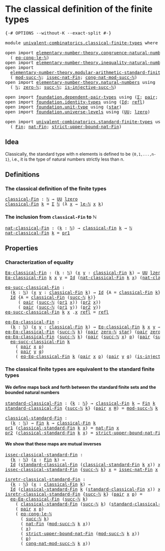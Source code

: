 # The classical definition of the finite types

<pre class="Agda"><a id="57" class="Symbol">{-#</a> <a id="61" class="Keyword">OPTIONS</a> <a id="69" class="Pragma">--without-K</a> <a id="81" class="Pragma">--exact-split</a> <a id="95" class="Symbol">#-}</a>

<a id="100" class="Keyword">module</a> <a id="107" href="univalent-combinatorics.classical-finite-types.html" class="Module">univalent-combinatorics.classical-finite-types</a> <a id="154" class="Keyword">where</a>

<a id="161" class="Keyword">open</a> <a id="166" class="Keyword">import</a> <a id="173" href="elementary-number-theory.congruence-natural-numbers.html" class="Module">elementary-number-theory.congruence-natural-numbers</a> <a id="225" class="Keyword">using</a>
  <a id="233" class="Symbol">(</a> <a id="235" href="elementary-number-theory.congruence-natural-numbers.html#4336" class="Function">eq-cong-le-ℕ</a><a id="247" class="Symbol">)</a>
<a id="249" class="Keyword">open</a> <a id="254" class="Keyword">import</a> <a id="261" href="elementary-number-theory.inequality-natural-numbers.html" class="Module">elementary-number-theory.inequality-natural-numbers</a> <a id="313" class="Keyword">using</a> <a id="319" class="Symbol">(</a><a id="320" href="elementary-number-theory.inequality-natural-numbers.html#7781" class="Function">le-ℕ</a><a id="324" class="Symbol">)</a>
<a id="326" class="Keyword">open</a> <a id="331" class="Keyword">import</a>
  <a id="340" href="elementary-number-theory.modular-arithmetic-standard-finite-types.html" class="Module">elementary-number-theory.modular-arithmetic-standard-finite-types</a> <a id="406" class="Keyword">using</a>
  <a id="414" class="Symbol">(</a> <a id="416" href="elementary-number-theory.modular-arithmetic-standard-finite-types.html#2719" class="Function">mod-succ-ℕ</a><a id="426" class="Symbol">;</a> <a id="428" href="elementary-number-theory.modular-arithmetic-standard-finite-types.html#5338" class="Function">issec-nat-Fin</a><a id="441" class="Symbol">;</a> <a id="443" href="elementary-number-theory.modular-arithmetic-standard-finite-types.html#3426" class="Function">cong-nat-mod-succ-ℕ</a><a id="462" class="Symbol">)</a>
<a id="464" class="Keyword">open</a> <a id="469" class="Keyword">import</a> <a id="476" href="elementary-number-theory.natural-numbers.html" class="Module">elementary-number-theory.natural-numbers</a> <a id="517" class="Keyword">using</a>
  <a id="525" class="Symbol">(</a> <a id="527" href="elementary-number-theory.natural-numbers.html#1444" class="Datatype">ℕ</a><a id="528" class="Symbol">;</a> <a id="530" href="elementary-number-theory.natural-numbers.html#1465" class="InductiveConstructor">zero-ℕ</a><a id="536" class="Symbol">;</a> <a id="538" href="elementary-number-theory.natural-numbers.html#1478" class="InductiveConstructor">succ-ℕ</a><a id="544" class="Symbol">;</a> <a id="546" href="elementary-number-theory.natural-numbers.html#2693" class="Function">is-injective-succ-ℕ</a><a id="565" class="Symbol">)</a>

<a id="568" class="Keyword">open</a> <a id="573" class="Keyword">import</a> <a id="580" href="foundation.dependent-pair-types.html" class="Module">foundation.dependent-pair-types</a> <a id="612" class="Keyword">using</a> <a id="618" class="Symbol">(</a><a id="619" href="foundation-core.dependent-pair-types.html#502" class="Record">Σ</a><a id="620" class="Symbol">;</a> <a id="622" href="foundation-core.dependent-pair-types.html#575" class="InductiveConstructor">pair</a><a id="626" class="Symbol">;</a> <a id="628" href="foundation-core.dependent-pair-types.html#592" class="Field">pr1</a><a id="631" class="Symbol">;</a> <a id="633" href="foundation-core.dependent-pair-types.html#604" class="Field">pr2</a><a id="636" class="Symbol">)</a>
<a id="638" class="Keyword">open</a> <a id="643" class="Keyword">import</a> <a id="650" href="foundation.identity-types.html" class="Module">foundation.identity-types</a> <a id="676" class="Keyword">using</a> <a id="682" class="Symbol">(</a><a id="683" href="foundation-core.identity-types.html#641" class="Datatype">Id</a><a id="685" class="Symbol">;</a> <a id="687" href="foundation-core.identity-types.html#694" class="InductiveConstructor">refl</a><a id="691" class="Symbol">)</a>
<a id="693" class="Keyword">open</a> <a id="698" class="Keyword">import</a> <a id="705" href="foundation.unit-type.html" class="Module">foundation.unit-type</a> <a id="726" class="Keyword">using</a> <a id="732" class="Symbol">(</a><a id="733" href="foundation.unit-type.html#999" class="InductiveConstructor">star</a><a id="737" class="Symbol">)</a>
<a id="739" class="Keyword">open</a> <a id="744" class="Keyword">import</a> <a id="751" href="foundation.universe-levels.html" class="Module">foundation.universe-levels</a> <a id="778" class="Keyword">using</a> <a id="784" class="Symbol">(</a><a id="785" href="foundation-core.universe-levels.html#222" class="Primitive">UU</a><a id="787" class="Symbol">;</a> <a id="789" href="Agda.Primitive.html#764" class="Primitive">lzero</a><a id="794" class="Symbol">)</a>

<a id="797" class="Keyword">open</a> <a id="802" class="Keyword">import</a> <a id="809" href="univalent-combinatorics.standard-finite-types.html" class="Module">univalent-combinatorics.standard-finite-types</a> <a id="855" class="Keyword">using</a>
  <a id="863" class="Symbol">(</a> <a id="865" href="univalent-combinatorics.standard-finite-types.html#2072" class="Function">Fin</a><a id="868" class="Symbol">;</a> <a id="870" href="univalent-combinatorics.standard-finite-types.html#5593" class="Function">nat-Fin</a><a id="877" class="Symbol">;</a> <a id="879" href="univalent-combinatorics.standard-finite-types.html#5694" class="Function">strict-upper-bound-nat-Fin</a><a id="905" class="Symbol">)</a>
</pre>
## Idea

Classically, the standard type with n elements is defined to be `{0,1,...,n-1}`, i.e., it is the type of natural numbers strictly less than n.

## Definitions

### The classical definition of the finite types

<pre class="Agda"><a id="classical-Fin"></a><a id="1139" href="univalent-combinatorics.classical-finite-types.html#1139" class="Function">classical-Fin</a> <a id="1153" class="Symbol">:</a> <a id="1155" href="elementary-number-theory.natural-numbers.html#1444" class="Datatype">ℕ</a> <a id="1157" class="Symbol">→</a> <a id="1159" href="foundation-core.universe-levels.html#222" class="Primitive">UU</a> <a id="1162" href="Agda.Primitive.html#764" class="Primitive">lzero</a>
<a id="1168" href="univalent-combinatorics.classical-finite-types.html#1139" class="Function">classical-Fin</a> <a id="1182" href="univalent-combinatorics.classical-finite-types.html#1182" class="Bound">k</a> <a id="1184" class="Symbol">=</a> <a id="1186" href="foundation-core.dependent-pair-types.html#502" class="Record">Σ</a> <a id="1188" href="elementary-number-theory.natural-numbers.html#1444" class="Datatype">ℕ</a> <a id="1190" class="Symbol">(λ</a> <a id="1193" href="univalent-combinatorics.classical-finite-types.html#1193" class="Bound">x</a> <a id="1195" class="Symbol">→</a> <a id="1197" href="elementary-number-theory.inequality-natural-numbers.html#7781" class="Function">le-ℕ</a> <a id="1202" href="univalent-combinatorics.classical-finite-types.html#1193" class="Bound">x</a> <a id="1204" href="univalent-combinatorics.classical-finite-types.html#1182" class="Bound">k</a><a id="1205" class="Symbol">)</a>
</pre>
### The inclusion from `classical-Fin` to ℕ

<pre class="Agda"><a id="nat-classical-Fin"></a><a id="1265" href="univalent-combinatorics.classical-finite-types.html#1265" class="Function">nat-classical-Fin</a> <a id="1283" class="Symbol">:</a> <a id="1285" class="Symbol">(</a><a id="1286" href="univalent-combinatorics.classical-finite-types.html#1286" class="Bound">k</a> <a id="1288" class="Symbol">:</a> <a id="1290" href="elementary-number-theory.natural-numbers.html#1444" class="Datatype">ℕ</a><a id="1291" class="Symbol">)</a> <a id="1293" class="Symbol">→</a> <a id="1295" href="univalent-combinatorics.classical-finite-types.html#1139" class="Function">classical-Fin</a> <a id="1309" href="univalent-combinatorics.classical-finite-types.html#1286" class="Bound">k</a> <a id="1311" class="Symbol">→</a> <a id="1313" href="elementary-number-theory.natural-numbers.html#1444" class="Datatype">ℕ</a>
<a id="1315" href="univalent-combinatorics.classical-finite-types.html#1265" class="Function">nat-classical-Fin</a> <a id="1333" href="univalent-combinatorics.classical-finite-types.html#1333" class="Bound">k</a> <a id="1335" class="Symbol">=</a> <a id="1337" href="foundation-core.dependent-pair-types.html#592" class="Field">pr1</a>
</pre>
## Properties

### Characterization of equality

<pre class="Agda"><a id="Eq-classical-Fin"></a><a id="1403" href="univalent-combinatorics.classical-finite-types.html#1403" class="Function">Eq-classical-Fin</a> <a id="1420" class="Symbol">:</a> <a id="1422" class="Symbol">(</a><a id="1423" href="univalent-combinatorics.classical-finite-types.html#1423" class="Bound">k</a> <a id="1425" class="Symbol">:</a> <a id="1427" href="elementary-number-theory.natural-numbers.html#1444" class="Datatype">ℕ</a><a id="1428" class="Symbol">)</a> <a id="1430" class="Symbol">(</a><a id="1431" href="univalent-combinatorics.classical-finite-types.html#1431" class="Bound">x</a> <a id="1433" href="univalent-combinatorics.classical-finite-types.html#1433" class="Bound">y</a> <a id="1435" class="Symbol">:</a> <a id="1437" href="univalent-combinatorics.classical-finite-types.html#1139" class="Function">classical-Fin</a> <a id="1451" href="univalent-combinatorics.classical-finite-types.html#1423" class="Bound">k</a><a id="1452" class="Symbol">)</a> <a id="1454" class="Symbol">→</a> <a id="1456" href="foundation-core.universe-levels.html#222" class="Primitive">UU</a> <a id="1459" href="Agda.Primitive.html#764" class="Primitive">lzero</a>
<a id="1465" href="univalent-combinatorics.classical-finite-types.html#1403" class="Function">Eq-classical-Fin</a> <a id="1482" href="univalent-combinatorics.classical-finite-types.html#1482" class="Bound">k</a> <a id="1484" href="univalent-combinatorics.classical-finite-types.html#1484" class="Bound">x</a> <a id="1486" href="univalent-combinatorics.classical-finite-types.html#1486" class="Bound">y</a> <a id="1488" class="Symbol">=</a> <a id="1490" href="foundation-core.identity-types.html#641" class="Datatype">Id</a> <a id="1493" class="Symbol">(</a><a id="1494" href="univalent-combinatorics.classical-finite-types.html#1265" class="Function">nat-classical-Fin</a> <a id="1512" href="univalent-combinatorics.classical-finite-types.html#1482" class="Bound">k</a> <a id="1514" href="univalent-combinatorics.classical-finite-types.html#1484" class="Bound">x</a><a id="1515" class="Symbol">)</a> <a id="1517" class="Symbol">(</a><a id="1518" href="univalent-combinatorics.classical-finite-types.html#1265" class="Function">nat-classical-Fin</a> <a id="1536" href="univalent-combinatorics.classical-finite-types.html#1482" class="Bound">k</a> <a id="1538" href="univalent-combinatorics.classical-finite-types.html#1486" class="Bound">y</a><a id="1539" class="Symbol">)</a>

<a id="eq-succ-classical-Fin"></a><a id="1542" href="univalent-combinatorics.classical-finite-types.html#1542" class="Function">eq-succ-classical-Fin</a> <a id="1564" class="Symbol">:</a>
  <a id="1568" class="Symbol">(</a><a id="1569" href="univalent-combinatorics.classical-finite-types.html#1569" class="Bound">k</a> <a id="1571" class="Symbol">:</a> <a id="1573" href="elementary-number-theory.natural-numbers.html#1444" class="Datatype">ℕ</a><a id="1574" class="Symbol">)</a> <a id="1576" class="Symbol">(</a><a id="1577" href="univalent-combinatorics.classical-finite-types.html#1577" class="Bound">x</a> <a id="1579" href="univalent-combinatorics.classical-finite-types.html#1579" class="Bound">y</a> <a id="1581" class="Symbol">:</a> <a id="1583" href="univalent-combinatorics.classical-finite-types.html#1139" class="Function">classical-Fin</a> <a id="1597" href="univalent-combinatorics.classical-finite-types.html#1569" class="Bound">k</a><a id="1598" class="Symbol">)</a> <a id="1600" class="Symbol">→</a> <a id="1602" href="foundation-core.identity-types.html#641" class="Datatype">Id</a> <a id="1605" class="Symbol">{</a><a id="1606" class="Argument">A</a> <a id="1608" class="Symbol">=</a> <a id="1610" href="univalent-combinatorics.classical-finite-types.html#1139" class="Function">classical-Fin</a> <a id="1624" href="univalent-combinatorics.classical-finite-types.html#1569" class="Bound">k</a><a id="1625" class="Symbol">}</a> <a id="1627" href="univalent-combinatorics.classical-finite-types.html#1577" class="Bound">x</a> <a id="1629" href="univalent-combinatorics.classical-finite-types.html#1579" class="Bound">y</a> <a id="1631" class="Symbol">→</a>
  <a id="1635" href="foundation-core.identity-types.html#641" class="Datatype">Id</a> <a id="1638" class="Symbol">{</a><a id="1639" class="Argument">A</a> <a id="1641" class="Symbol">=</a> <a id="1643" href="univalent-combinatorics.classical-finite-types.html#1139" class="Function">classical-Fin</a> <a id="1657" class="Symbol">(</a><a id="1658" href="elementary-number-theory.natural-numbers.html#1478" class="InductiveConstructor">succ-ℕ</a> <a id="1665" href="univalent-combinatorics.classical-finite-types.html#1569" class="Bound">k</a><a id="1666" class="Symbol">)}</a>
     <a id="1674" class="Symbol">(</a> <a id="1676" href="foundation-core.dependent-pair-types.html#575" class="InductiveConstructor">pair</a> <a id="1681" class="Symbol">(</a><a id="1682" href="elementary-number-theory.natural-numbers.html#1478" class="InductiveConstructor">succ-ℕ</a> <a id="1689" class="Symbol">(</a><a id="1690" href="foundation-core.dependent-pair-types.html#592" class="Field">pr1</a> <a id="1694" href="univalent-combinatorics.classical-finite-types.html#1577" class="Bound">x</a><a id="1695" class="Symbol">))</a> <a id="1698" class="Symbol">(</a><a id="1699" href="foundation-core.dependent-pair-types.html#604" class="Field">pr2</a> <a id="1703" href="univalent-combinatorics.classical-finite-types.html#1577" class="Bound">x</a><a id="1704" class="Symbol">))</a>
     <a id="1712" class="Symbol">(</a> <a id="1714" href="foundation-core.dependent-pair-types.html#575" class="InductiveConstructor">pair</a> <a id="1719" class="Symbol">(</a><a id="1720" href="elementary-number-theory.natural-numbers.html#1478" class="InductiveConstructor">succ-ℕ</a> <a id="1727" class="Symbol">(</a><a id="1728" href="foundation-core.dependent-pair-types.html#592" class="Field">pr1</a> <a id="1732" href="univalent-combinatorics.classical-finite-types.html#1579" class="Bound">y</a><a id="1733" class="Symbol">))</a> <a id="1736" class="Symbol">(</a><a id="1737" href="foundation-core.dependent-pair-types.html#604" class="Field">pr2</a> <a id="1741" href="univalent-combinatorics.classical-finite-types.html#1579" class="Bound">y</a><a id="1742" class="Symbol">))</a>
<a id="1745" href="univalent-combinatorics.classical-finite-types.html#1542" class="Function">eq-succ-classical-Fin</a> <a id="1767" href="univalent-combinatorics.classical-finite-types.html#1767" class="Bound">k</a> <a id="1769" href="univalent-combinatorics.classical-finite-types.html#1769" class="Bound">x</a> <a id="1771" class="DottedPattern Symbol">.</a><a id="1772" href="univalent-combinatorics.classical-finite-types.html#1769" class="DottedPattern Bound">x</a> <a id="1774" href="foundation-core.identity-types.html#694" class="InductiveConstructor">refl</a> <a id="1779" class="Symbol">=</a> <a id="1781" href="foundation-core.identity-types.html#694" class="InductiveConstructor">refl</a>

<a id="eq-Eq-classical-Fin"></a><a id="1787" href="univalent-combinatorics.classical-finite-types.html#1787" class="Function">eq-Eq-classical-Fin</a> <a id="1807" class="Symbol">:</a>
  <a id="1811" class="Symbol">(</a><a id="1812" href="univalent-combinatorics.classical-finite-types.html#1812" class="Bound">k</a> <a id="1814" class="Symbol">:</a> <a id="1816" href="elementary-number-theory.natural-numbers.html#1444" class="Datatype">ℕ</a><a id="1817" class="Symbol">)</a> <a id="1819" class="Symbol">(</a><a id="1820" href="univalent-combinatorics.classical-finite-types.html#1820" class="Bound">x</a> <a id="1822" href="univalent-combinatorics.classical-finite-types.html#1822" class="Bound">y</a> <a id="1824" class="Symbol">:</a> <a id="1826" href="univalent-combinatorics.classical-finite-types.html#1139" class="Function">classical-Fin</a> <a id="1840" href="univalent-combinatorics.classical-finite-types.html#1812" class="Bound">k</a><a id="1841" class="Symbol">)</a> <a id="1843" class="Symbol">→</a> <a id="1845" href="univalent-combinatorics.classical-finite-types.html#1403" class="Function">Eq-classical-Fin</a> <a id="1862" href="univalent-combinatorics.classical-finite-types.html#1812" class="Bound">k</a> <a id="1864" href="univalent-combinatorics.classical-finite-types.html#1820" class="Bound">x</a> <a id="1866" href="univalent-combinatorics.classical-finite-types.html#1822" class="Bound">y</a> <a id="1868" class="Symbol">→</a> <a id="1870" href="foundation-core.identity-types.html#641" class="Datatype">Id</a> <a id="1873" href="univalent-combinatorics.classical-finite-types.html#1820" class="Bound">x</a> <a id="1875" href="univalent-combinatorics.classical-finite-types.html#1822" class="Bound">y</a>
<a id="1877" href="univalent-combinatorics.classical-finite-types.html#1787" class="Function">eq-Eq-classical-Fin</a> <a id="1897" class="Symbol">(</a><a id="1898" href="elementary-number-theory.natural-numbers.html#1478" class="InductiveConstructor">succ-ℕ</a> <a id="1905" href="univalent-combinatorics.classical-finite-types.html#1905" class="Bound">k</a><a id="1906" class="Symbol">)</a> <a id="1908" class="Symbol">(</a><a id="1909" href="foundation-core.dependent-pair-types.html#575" class="InductiveConstructor">pair</a> <a id="1914" href="elementary-number-theory.natural-numbers.html#1465" class="InductiveConstructor">zero-ℕ</a> <a id="1921" href="foundation.unit-type.html#999" class="InductiveConstructor">star</a><a id="1925" class="Symbol">)</a> <a id="1927" class="Symbol">(</a><a id="1928" href="foundation-core.dependent-pair-types.html#575" class="InductiveConstructor">pair</a> <a id="1933" href="elementary-number-theory.natural-numbers.html#1465" class="InductiveConstructor">zero-ℕ</a> <a id="1940" href="foundation.unit-type.html#999" class="InductiveConstructor">star</a><a id="1944" class="Symbol">)</a> <a id="1946" href="univalent-combinatorics.classical-finite-types.html#1946" class="Bound">e</a> <a id="1948" class="Symbol">=</a> <a id="1950" href="foundation-core.identity-types.html#694" class="InductiveConstructor">refl</a>
<a id="1955" href="univalent-combinatorics.classical-finite-types.html#1787" class="Function">eq-Eq-classical-Fin</a> <a id="1975" class="Symbol">(</a><a id="1976" href="elementary-number-theory.natural-numbers.html#1478" class="InductiveConstructor">succ-ℕ</a> <a id="1983" href="univalent-combinatorics.classical-finite-types.html#1983" class="Bound">k</a><a id="1984" class="Symbol">)</a> <a id="1986" class="Symbol">(</a><a id="1987" href="foundation-core.dependent-pair-types.html#575" class="InductiveConstructor">pair</a> <a id="1992" class="Symbol">(</a><a id="1993" href="elementary-number-theory.natural-numbers.html#1478" class="InductiveConstructor">succ-ℕ</a> <a id="2000" href="univalent-combinatorics.classical-finite-types.html#2000" class="Bound">x</a><a id="2001" class="Symbol">)</a> <a id="2003" href="univalent-combinatorics.classical-finite-types.html#2003" class="Bound">p</a><a id="2004" class="Symbol">)</a> <a id="2006" class="Symbol">(</a><a id="2007" href="foundation-core.dependent-pair-types.html#575" class="InductiveConstructor">pair</a> <a id="2012" class="Symbol">(</a><a id="2013" href="elementary-number-theory.natural-numbers.html#1478" class="InductiveConstructor">succ-ℕ</a> <a id="2020" href="univalent-combinatorics.classical-finite-types.html#2020" class="Bound">y</a><a id="2021" class="Symbol">)</a> <a id="2023" href="univalent-combinatorics.classical-finite-types.html#2023" class="Bound">q</a><a id="2024" class="Symbol">)</a> <a id="2026" href="univalent-combinatorics.classical-finite-types.html#2026" class="Bound">e</a> <a id="2028" class="Symbol">=</a>
  <a id="2032" href="univalent-combinatorics.classical-finite-types.html#1542" class="Function">eq-succ-classical-Fin</a> <a id="2054" href="univalent-combinatorics.classical-finite-types.html#1983" class="Bound">k</a>
    <a id="2060" class="Symbol">(</a> <a id="2062" href="foundation-core.dependent-pair-types.html#575" class="InductiveConstructor">pair</a> <a id="2067" href="univalent-combinatorics.classical-finite-types.html#2000" class="Bound">x</a> <a id="2069" href="univalent-combinatorics.classical-finite-types.html#2003" class="Bound">p</a><a id="2070" class="Symbol">)</a>
    <a id="2076" class="Symbol">(</a> <a id="2078" href="foundation-core.dependent-pair-types.html#575" class="InductiveConstructor">pair</a> <a id="2083" href="univalent-combinatorics.classical-finite-types.html#2020" class="Bound">y</a> <a id="2085" href="univalent-combinatorics.classical-finite-types.html#2023" class="Bound">q</a><a id="2086" class="Symbol">)</a>
    <a id="2092" class="Symbol">(</a> <a id="2094" href="univalent-combinatorics.classical-finite-types.html#1787" class="Function">eq-Eq-classical-Fin</a> <a id="2114" href="univalent-combinatorics.classical-finite-types.html#1983" class="Bound">k</a> <a id="2116" class="Symbol">(</a><a id="2117" href="foundation-core.dependent-pair-types.html#575" class="InductiveConstructor">pair</a> <a id="2122" href="univalent-combinatorics.classical-finite-types.html#2000" class="Bound">x</a> <a id="2124" href="univalent-combinatorics.classical-finite-types.html#2003" class="Bound">p</a><a id="2125" class="Symbol">)</a> <a id="2127" class="Symbol">(</a><a id="2128" href="foundation-core.dependent-pair-types.html#575" class="InductiveConstructor">pair</a> <a id="2133" href="univalent-combinatorics.classical-finite-types.html#2020" class="Bound">y</a> <a id="2135" href="univalent-combinatorics.classical-finite-types.html#2023" class="Bound">q</a><a id="2136" class="Symbol">)</a> <a id="2138" class="Symbol">(</a><a id="2139" href="elementary-number-theory.natural-numbers.html#2693" class="Function">is-injective-succ-ℕ</a> <a id="2159" href="univalent-combinatorics.classical-finite-types.html#2026" class="Bound">e</a><a id="2160" class="Symbol">))</a>
</pre>
### The classical finite types are equivalent to the standard finite types

#### We define maps back and forth between the standard finite sets and the bounded natural numbers

<pre class="Agda"><a id="standard-classical-Fin"></a><a id="2353" href="univalent-combinatorics.classical-finite-types.html#2353" class="Function">standard-classical-Fin</a> <a id="2376" class="Symbol">:</a> <a id="2378" class="Symbol">{</a><a id="2379" href="univalent-combinatorics.classical-finite-types.html#2379" class="Bound">k</a> <a id="2381" class="Symbol">:</a> <a id="2383" href="elementary-number-theory.natural-numbers.html#1444" class="Datatype">ℕ</a><a id="2384" class="Symbol">}</a> <a id="2386" class="Symbol">→</a> <a id="2388" href="univalent-combinatorics.classical-finite-types.html#1139" class="Function">classical-Fin</a> <a id="2402" href="univalent-combinatorics.classical-finite-types.html#2379" class="Bound">k</a> <a id="2404" class="Symbol">→</a> <a id="2406" href="univalent-combinatorics.standard-finite-types.html#2072" class="Function">Fin</a> <a id="2410" href="univalent-combinatorics.classical-finite-types.html#2379" class="Bound">k</a>
<a id="2412" href="univalent-combinatorics.classical-finite-types.html#2353" class="Function">standard-classical-Fin</a> <a id="2435" class="Symbol">{</a><a id="2436" href="elementary-number-theory.natural-numbers.html#1478" class="InductiveConstructor">succ-ℕ</a> <a id="2443" href="univalent-combinatorics.classical-finite-types.html#2443" class="Bound">k</a><a id="2444" class="Symbol">}</a> <a id="2446" class="Symbol">(</a><a id="2447" href="foundation-core.dependent-pair-types.html#575" class="InductiveConstructor">pair</a> <a id="2452" href="univalent-combinatorics.classical-finite-types.html#2452" class="Bound">x</a> <a id="2454" href="univalent-combinatorics.classical-finite-types.html#2454" class="Bound">H</a><a id="2455" class="Symbol">)</a> <a id="2457" class="Symbol">=</a> <a id="2459" href="elementary-number-theory.modular-arithmetic-standard-finite-types.html#2719" class="Function">mod-succ-ℕ</a> <a id="2470" href="univalent-combinatorics.classical-finite-types.html#2443" class="Bound">k</a> <a id="2472" href="univalent-combinatorics.classical-finite-types.html#2452" class="Bound">x</a>

<a id="classical-standard-Fin"></a><a id="2475" href="univalent-combinatorics.classical-finite-types.html#2475" class="Function">classical-standard-Fin</a> <a id="2498" class="Symbol">:</a>
  <a id="2502" class="Symbol">(</a><a id="2503" href="univalent-combinatorics.classical-finite-types.html#2503" class="Bound">k</a> <a id="2505" class="Symbol">:</a> <a id="2507" href="elementary-number-theory.natural-numbers.html#1444" class="Datatype">ℕ</a><a id="2508" class="Symbol">)</a> <a id="2510" class="Symbol">→</a> <a id="2512" href="univalent-combinatorics.standard-finite-types.html#2072" class="Function">Fin</a> <a id="2516" href="univalent-combinatorics.classical-finite-types.html#2503" class="Bound">k</a> <a id="2518" class="Symbol">→</a> <a id="2520" href="univalent-combinatorics.classical-finite-types.html#1139" class="Function">classical-Fin</a> <a id="2534" href="univalent-combinatorics.classical-finite-types.html#2503" class="Bound">k</a>
<a id="2536" href="foundation-core.dependent-pair-types.html#592" class="Field">pr1</a> <a id="2540" class="Symbol">(</a><a id="2541" href="univalent-combinatorics.classical-finite-types.html#2475" class="Function">classical-standard-Fin</a> <a id="2564" href="univalent-combinatorics.classical-finite-types.html#2564" class="Bound">k</a> <a id="2566" href="univalent-combinatorics.classical-finite-types.html#2566" class="Bound">x</a><a id="2567" class="Symbol">)</a> <a id="2569" class="Symbol">=</a> <a id="2571" href="univalent-combinatorics.standard-finite-types.html#5593" class="Function">nat-Fin</a> <a id="2579" href="univalent-combinatorics.classical-finite-types.html#2566" class="Bound">x</a>
<a id="2581" href="foundation-core.dependent-pair-types.html#604" class="Field">pr2</a> <a id="2585" class="Symbol">(</a><a id="2586" href="univalent-combinatorics.classical-finite-types.html#2475" class="Function">classical-standard-Fin</a> <a id="2609" href="univalent-combinatorics.classical-finite-types.html#2609" class="Bound">k</a> <a id="2611" href="univalent-combinatorics.classical-finite-types.html#2611" class="Bound">x</a><a id="2612" class="Symbol">)</a> <a id="2614" class="Symbol">=</a> <a id="2616" href="univalent-combinatorics.standard-finite-types.html#5694" class="Function">strict-upper-bound-nat-Fin</a> <a id="2643" href="univalent-combinatorics.classical-finite-types.html#2611" class="Bound">x</a>
</pre>
#### We show that these maps are mutual inverses

<pre class="Agda"><a id="issec-classical-standard-Fin"></a><a id="2708" href="univalent-combinatorics.classical-finite-types.html#2708" class="Function">issec-classical-standard-Fin</a> <a id="2737" class="Symbol">:</a>
  <a id="2741" class="Symbol">{</a><a id="2742" href="univalent-combinatorics.classical-finite-types.html#2742" class="Bound">k</a> <a id="2744" class="Symbol">:</a> <a id="2746" href="elementary-number-theory.natural-numbers.html#1444" class="Datatype">ℕ</a><a id="2747" class="Symbol">}</a> <a id="2749" class="Symbol">(</a><a id="2750" href="univalent-combinatorics.classical-finite-types.html#2750" class="Bound">x</a> <a id="2752" class="Symbol">:</a> <a id="2754" href="univalent-combinatorics.standard-finite-types.html#2072" class="Function">Fin</a> <a id="2758" href="univalent-combinatorics.classical-finite-types.html#2742" class="Bound">k</a><a id="2759" class="Symbol">)</a> <a id="2761" class="Symbol">→</a>
  <a id="2765" href="foundation-core.identity-types.html#641" class="Datatype">Id</a> <a id="2768" class="Symbol">(</a><a id="2769" href="univalent-combinatorics.classical-finite-types.html#2353" class="Function">standard-classical-Fin</a> <a id="2792" class="Symbol">(</a><a id="2793" href="univalent-combinatorics.classical-finite-types.html#2475" class="Function">classical-standard-Fin</a> <a id="2816" href="univalent-combinatorics.classical-finite-types.html#2742" class="Bound">k</a> <a id="2818" href="univalent-combinatorics.classical-finite-types.html#2750" class="Bound">x</a><a id="2819" class="Symbol">))</a> <a id="2822" href="univalent-combinatorics.classical-finite-types.html#2750" class="Bound">x</a>
<a id="2824" href="univalent-combinatorics.classical-finite-types.html#2708" class="Function">issec-classical-standard-Fin</a> <a id="2853" class="Symbol">{</a><a id="2854" href="elementary-number-theory.natural-numbers.html#1478" class="InductiveConstructor">succ-ℕ</a> <a id="2861" href="univalent-combinatorics.classical-finite-types.html#2861" class="Bound">k</a><a id="2862" class="Symbol">}</a> <a id="2864" href="univalent-combinatorics.classical-finite-types.html#2864" class="Bound">x</a> <a id="2866" class="Symbol">=</a> <a id="2868" href="elementary-number-theory.modular-arithmetic-standard-finite-types.html#5338" class="Function">issec-nat-Fin</a> <a id="2882" href="univalent-combinatorics.classical-finite-types.html#2864" class="Bound">x</a>

<a id="isretr-classical-standard-Fin"></a><a id="2885" href="univalent-combinatorics.classical-finite-types.html#2885" class="Function">isretr-classical-standard-Fin</a> <a id="2915" class="Symbol">:</a>
  <a id="2919" class="Symbol">{</a><a id="2920" href="univalent-combinatorics.classical-finite-types.html#2920" class="Bound">k</a> <a id="2922" class="Symbol">:</a> <a id="2924" href="elementary-number-theory.natural-numbers.html#1444" class="Datatype">ℕ</a><a id="2925" class="Symbol">}</a> <a id="2927" class="Symbol">(</a><a id="2928" href="univalent-combinatorics.classical-finite-types.html#2928" class="Bound">x</a> <a id="2930" class="Symbol">:</a> <a id="2932" href="univalent-combinatorics.classical-finite-types.html#1139" class="Function">classical-Fin</a> <a id="2946" href="univalent-combinatorics.classical-finite-types.html#2920" class="Bound">k</a><a id="2947" class="Symbol">)</a> <a id="2949" class="Symbol">→</a>
  <a id="2953" href="foundation-core.identity-types.html#641" class="Datatype">Id</a> <a id="2956" class="Symbol">(</a><a id="2957" href="univalent-combinatorics.classical-finite-types.html#2475" class="Function">classical-standard-Fin</a> <a id="2980" href="univalent-combinatorics.classical-finite-types.html#2920" class="Bound">k</a> <a id="2982" class="Symbol">(</a><a id="2983" href="univalent-combinatorics.classical-finite-types.html#2353" class="Function">standard-classical-Fin</a> <a id="3006" href="univalent-combinatorics.classical-finite-types.html#2928" class="Bound">x</a><a id="3007" class="Symbol">))</a> <a id="3010" href="univalent-combinatorics.classical-finite-types.html#2928" class="Bound">x</a>
<a id="3012" href="univalent-combinatorics.classical-finite-types.html#2885" class="Function">isretr-classical-standard-Fin</a> <a id="3042" class="Symbol">{</a><a id="3043" href="elementary-number-theory.natural-numbers.html#1478" class="InductiveConstructor">succ-ℕ</a> <a id="3050" href="univalent-combinatorics.classical-finite-types.html#3050" class="Bound">k</a><a id="3051" class="Symbol">}</a> <a id="3053" class="Symbol">(</a><a id="3054" href="foundation-core.dependent-pair-types.html#575" class="InductiveConstructor">pair</a> <a id="3059" href="univalent-combinatorics.classical-finite-types.html#3059" class="Bound">x</a> <a id="3061" href="univalent-combinatorics.classical-finite-types.html#3061" class="Bound">p</a><a id="3062" class="Symbol">)</a> <a id="3064" class="Symbol">=</a>
  <a id="3068" href="univalent-combinatorics.classical-finite-types.html#1787" class="Function">eq-Eq-classical-Fin</a> <a id="3088" class="Symbol">(</a><a id="3089" href="elementary-number-theory.natural-numbers.html#1478" class="InductiveConstructor">succ-ℕ</a> <a id="3096" href="univalent-combinatorics.classical-finite-types.html#3050" class="Bound">k</a><a id="3097" class="Symbol">)</a>
    <a id="3103" class="Symbol">(</a> <a id="3105" href="univalent-combinatorics.classical-finite-types.html#2475" class="Function">classical-standard-Fin</a> <a id="3128" class="Symbol">(</a><a id="3129" href="elementary-number-theory.natural-numbers.html#1478" class="InductiveConstructor">succ-ℕ</a> <a id="3136" href="univalent-combinatorics.classical-finite-types.html#3050" class="Bound">k</a><a id="3137" class="Symbol">)</a> <a id="3139" class="Symbol">(</a><a id="3140" href="univalent-combinatorics.classical-finite-types.html#2353" class="Function">standard-classical-Fin</a> <a id="3163" class="Symbol">(</a><a id="3164" href="foundation-core.dependent-pair-types.html#575" class="InductiveConstructor">pair</a> <a id="3169" href="univalent-combinatorics.classical-finite-types.html#3059" class="Bound">x</a> <a id="3171" href="univalent-combinatorics.classical-finite-types.html#3061" class="Bound">p</a><a id="3172" class="Symbol">)))</a>
    <a id="3180" class="Symbol">(</a> <a id="3182" href="foundation-core.dependent-pair-types.html#575" class="InductiveConstructor">pair</a> <a id="3187" href="univalent-combinatorics.classical-finite-types.html#3059" class="Bound">x</a> <a id="3189" href="univalent-combinatorics.classical-finite-types.html#3061" class="Bound">p</a><a id="3190" class="Symbol">)</a>
    <a id="3196" class="Symbol">(</a> <a id="3198" href="elementary-number-theory.congruence-natural-numbers.html#4336" class="Function">eq-cong-le-ℕ</a>
      <a id="3217" class="Symbol">(</a> <a id="3219" href="elementary-number-theory.natural-numbers.html#1478" class="InductiveConstructor">succ-ℕ</a> <a id="3226" href="univalent-combinatorics.classical-finite-types.html#3050" class="Bound">k</a><a id="3227" class="Symbol">)</a>
      <a id="3235" class="Symbol">(</a> <a id="3237" href="univalent-combinatorics.standard-finite-types.html#5593" class="Function">nat-Fin</a> <a id="3245" class="Symbol">(</a><a id="3246" href="elementary-number-theory.modular-arithmetic-standard-finite-types.html#2719" class="Function">mod-succ-ℕ</a> <a id="3257" href="univalent-combinatorics.classical-finite-types.html#3050" class="Bound">k</a> <a id="3259" href="univalent-combinatorics.classical-finite-types.html#3059" class="Bound">x</a><a id="3260" class="Symbol">))</a>
      <a id="3269" class="Symbol">(</a> <a id="3271" href="univalent-combinatorics.classical-finite-types.html#3059" class="Bound">x</a><a id="3272" class="Symbol">)</a>
      <a id="3280" class="Symbol">(</a> <a id="3282" href="univalent-combinatorics.standard-finite-types.html#5694" class="Function">strict-upper-bound-nat-Fin</a> <a id="3309" class="Symbol">(</a><a id="3310" href="elementary-number-theory.modular-arithmetic-standard-finite-types.html#2719" class="Function">mod-succ-ℕ</a> <a id="3321" href="univalent-combinatorics.classical-finite-types.html#3050" class="Bound">k</a> <a id="3323" href="univalent-combinatorics.classical-finite-types.html#3059" class="Bound">x</a><a id="3324" class="Symbol">))</a>
      <a id="3333" class="Symbol">(</a> <a id="3335" href="univalent-combinatorics.classical-finite-types.html#3061" class="Bound">p</a><a id="3336" class="Symbol">)</a>
      <a id="3344" class="Symbol">(</a> <a id="3346" href="elementary-number-theory.modular-arithmetic-standard-finite-types.html#3426" class="Function">cong-nat-mod-succ-ℕ</a> <a id="3366" href="univalent-combinatorics.classical-finite-types.html#3050" class="Bound">k</a> <a id="3368" href="univalent-combinatorics.classical-finite-types.html#3059" class="Bound">x</a><a id="3369" class="Symbol">))</a>
</pre>